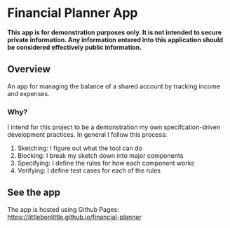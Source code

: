 # Financial Planner App

**This app is for demonstration purposes only. It is not intended to secure
private information. Any information entered into this application should be
considered effectively public information.**

## Overview

An app for managing the balance of a shared account by tracking income and
expenses.

### Why?

I intend for this project to be a demonstration my own specifcation-driven
development practices. In general I follow this process:

1. Sketching: I figure out what the tool can do
2. Blocking: I break my sketch down into major components
3. Specifying: I define the rules for how each component works
4. Verifying: I define test cases for each of the rules

## See the app

The app is hosted using Github Pages: https://littlebenlittle.github.io/financial-planner
